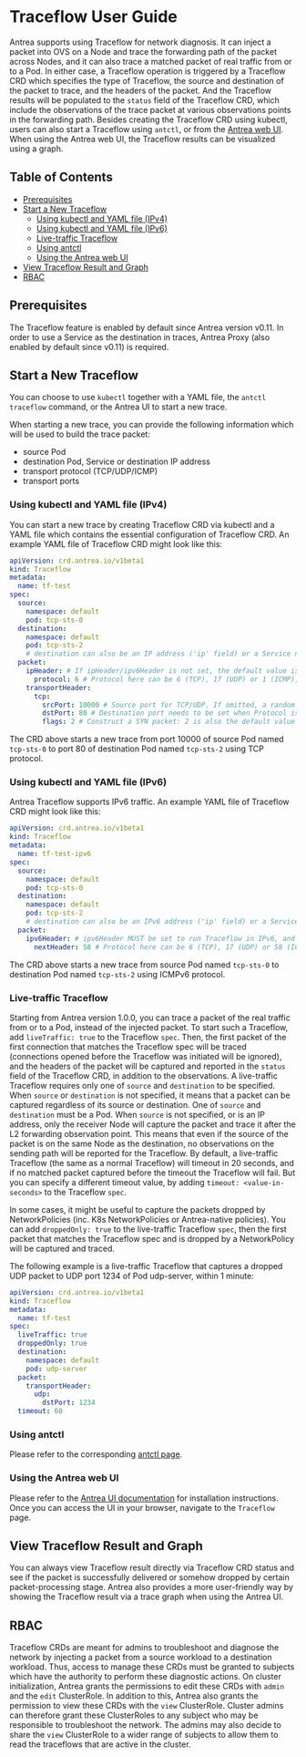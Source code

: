 # Traceflow User Guide

Antrea supports using Traceflow for network diagnosis. It can inject a packet
into OVS on a Node and trace the forwarding path of the packet across Nodes, and
it can also trace a matched packet of real traffic from or to a Pod. In either
case, a Traceflow operation is triggered by a Traceflow CRD which specifies the
type of Traceflow, the source and destination of the packet to trace, and the
headers of the packet. And the Traceflow results will be populated to the
`status` field of the Traceflow CRD, which include the observations of the trace
packet at various observations points in the forwarding path. Besides creating
the Traceflow CRD using kubectl, users can also start a Traceflow using
`antctl`, or from the [Antrea web UI](https://github.com/antrea-io/antrea-ui).
When using the Antrea web UI, the Traceflow results can be visualized using a
graph.

## Table of Contents

<!-- toc -->
- [Prerequisites](#prerequisites)
- [Start a New Traceflow](#start-a-new-traceflow)
  - [Using kubectl and YAML file (IPv4)](#using-kubectl-and-yaml-file-ipv4)
  - [Using kubectl and YAML file (IPv6)](#using-kubectl-and-yaml-file-ipv6)
  - [Live-traffic Traceflow](#live-traffic-traceflow)
  - [Using antctl](#using-antctl)
  - [Using the Antrea web UI](#using-the-antrea-web-ui)
- [View Traceflow Result and Graph](#view-traceflow-result-and-graph)
- [RBAC](#rbac)
<!-- /toc -->

## Prerequisites

The Traceflow feature is enabled by default since Antrea version v0.11. In order
to use a Service as the destination in traces, Antrea Proxy (also enabled by
default since v0.11) is required.

## Start a New Traceflow

You can choose to use `kubectl` together with a YAML file, the `antctl traceflow`
command, or the Antrea UI to start a new trace.

When starting a new trace, you can provide the following information which will be used to build the trace packet:

* source Pod
* destination Pod, Service or destination IP address
* transport protocol (TCP/UDP/ICMP)
* transport ports

### Using kubectl and YAML file (IPv4)

You can start a new trace by creating Traceflow CRD via kubectl and a YAML file which contains the essential
configuration of Traceflow CRD. An example YAML file of Traceflow CRD might look like this:

```yaml
apiVersion: crd.antrea.io/v1beta1
kind: Traceflow
metadata:
  name: tf-test
spec:
  source:
    namespace: default
    pod: tcp-sts-0
  destination:
    namespace: default
    pod: tcp-sts-2
    # destination can also be an IP address ('ip' field) or a Service name ('service' field); the 3 choices are mutually exclusive.
  packet:
    ipHeader: # If ipHeader/ipv6Header is not set, the default value is IPv4+ICMP.
      protocol: 6 # Protocol here can be 6 (TCP), 17 (UDP) or 1 (ICMP), default value is 1 (ICMP)
    transportHeader:
      tcp:
        srcPort: 10000 # Source port for TCP/UDP. If omitted, a random port will be used.
        dstPort: 80 # Destination port needs to be set when Protocol is TCP/UDP.
        flags: 2 # Construct a SYN packet: 2 is also the default value when the flags field is omitted.
```

The CRD above starts a new trace from port 10000 of source Pod named `tcp-sts-0` to port 80
of destination Pod named `tcp-sts-2` using TCP protocol.

### Using kubectl and YAML file (IPv6)

Antrea Traceflow supports IPv6 traffic. An example YAML file of Traceflow CRD might look like this:

```yaml
apiVersion: crd.antrea.io/v1beta1
kind: Traceflow
metadata:
  name: tf-test-ipv6
spec:
  source:
    namespace: default
    pod: tcp-sts-0
  destination:
    namespace: default
    pod: tcp-sts-2
    # destination can also be an IPv6 address ('ip' field) or a Service name ('service' field); the 3 choices are mutually exclusive.
  packet:
    ipv6Header: # ipv6Header MUST be set to run Traceflow in IPv6, and ipHeader will be ignored when ipv6Header set.
      nextHeader: 58 # Protocol here can be 6 (TCP), 17 (UDP) or 58 (ICMPv6), default value is 58 (ICMPv6)
```

The CRD above starts a new trace from source Pod named `tcp-sts-0` to destination Pod named `tcp-sts-2` using ICMPv6
protocol.

### Live-traffic Traceflow

Starting from Antrea version 1.0.0, you can trace a packet of the real traffic
from or to a Pod, instead of the injected packet. To start such a Traceflow, add
`liveTraffic: true` to the Traceflow `spec`. Then, the first packet of the first
connection that matches the Traceflow spec will be traced (connections opened
before the Traceflow was initiated will be ignored), and the headers of the
packet will be captured and reported in the `status` field of the Traceflow CRD,
in addition to the observations. A live-traffic Traceflow requires only one of
`source` and `destination` to be specified. When `source` or `destination` is
not specified, it means that a packet can be captured regardless of its source
or destination. One of `source` and `destination`  must be a Pod. When `source`
is not specified, or is an IP address, only the receiver Node will capture the
packet and trace it after the L2 forwarding observation point. This means that
even if the source of the packet is on the same Node as the destination, no
observations on the sending path will be reported for the Traceflow. By default,
a live-traffic Traceflow (the same as a normal Traceflow) will timeout in 20
seconds, and if no matched packet captured before the timeout the Traceflow
will fail. But you can specify a different timeout value, by adding
`timeout: <value-in-seconds>` to the Traceflow `spec`.

In some cases, it might be useful to capture the packets dropped by
NetworkPolicies (inc. K8s NetworkPolicies or Antrea-native policies). You can
add `droppedOnly: true` to the live-traffic Traceflow `spec`, then the first
packet that matches the Traceflow spec and is dropped by a NetworkPolicy will
be captured and traced.

The following example is a live-traffic Traceflow that captures a dropped UDP
packet to UDP port 1234 of Pod udp-server, within 1 minute:

```yaml
apiVersion: crd.antrea.io/v1beta1
kind: Traceflow
metadata:
  name: tf-test
spec:
  liveTraffic: true
  droppedOnly: true
  destination:
    namespace: default
    pod: udp-server
  packet:
    transportHeader:
      udp:
        dstPort: 1234
  timeout: 60
```

### Using antctl

Please refer to the corresponding [antctl page](antctl.md#traceflow).

### Using the Antrea web UI

Please refer to the [Antrea UI documentation](https://github.com/antrea-io/antrea-ui)
for installation instructions. Once you can access the UI in your browser,
navigate to the `Traceflow` page.

## View Traceflow Result and Graph

You can always view Traceflow result directly via Traceflow CRD status and see if the packet is successfully delivered
or somehow dropped by certain packet-processing stage. Antrea also provides a more user-friendly way by showing the
Traceflow result via a trace graph when using the Antrea UI.

## RBAC

Traceflow CRDs are meant for admins to troubleshoot and diagnose the network
by injecting a packet from a source workload to a destination workload. Thus,
access to manage these CRDs must be granted to subjects which
have the authority to perform these diagnostic actions. On cluster
initialization, Antrea grants the permissions to edit these CRDs with `admin`
and the `edit` ClusterRole. In addition to this, Antrea also grants the
permission to view these CRDs with the `view` ClusterRole. Cluster admins can
therefore grant these ClusterRoles to any subject who may be responsible to
troubleshoot the network. The admins may also decide to share the `view`
ClusterRole to a wider range of subjects to allow them to read the traceflows
that are active in the cluster.
